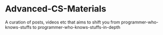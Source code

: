 # Advanced-CS-Materials
A curation of posts, videos etc that aims to shift you from programmer-who-knows-stuffs to programmer-who-knows-stuffs-in-depth
